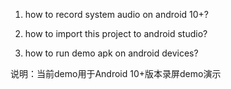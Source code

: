 1. how to record system audio on android 10+?

2. how to import this project to android studio?

3. how to run demo apk on android devices?


说明：当前demo用于Android 10+版本录屏demo演示
